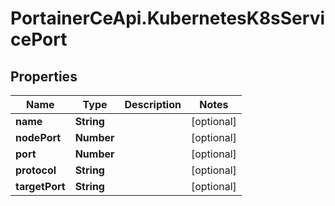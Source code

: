 # PortainerCeApi.KubernetesK8sServicePort

## Properties
Name | Type | Description | Notes
------------ | ------------- | ------------- | -------------
**name** | **String** |  | [optional] 
**nodePort** | **Number** |  | [optional] 
**port** | **Number** |  | [optional] 
**protocol** | **String** |  | [optional] 
**targetPort** | **String** |  | [optional] 


